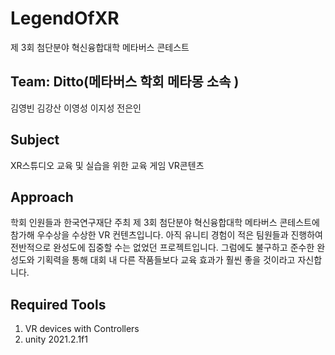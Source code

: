 # LegendOfXR

제 3회 첨단분야 혁신융합대학 메타버스 콘테스트

## Team: Ditto(메타버스 학회 메타몽 소속 )

김영빈
김강산
이영성
이지성
전은인

## Subject

XR스튜디오 교육 및 실습을 위한 교육 게임 VR콘텐츠

## Approach

학회 인원들과 한국연구재단 주최 제 3회 첨단분야 혁신융합대학 메타버스 콘테스트에 참가해 우수상을 수상한 VR 컨텐츠입니다. 
아직 유니티 경험이 적은 팀원들과 진행하여 전반적으로 완성도에 집중할 수는 없었던 프로젝트입니다. 
그럼에도 불구하고 준수한 완성도와 기획력을 통해 대회 내 다른 작품들보다 교육 효과가 훨씬 좋을 것이라고 자신합니다.

## Required Tools

1. VR devices with Controllers
2. unity 2021.2.1f1 
